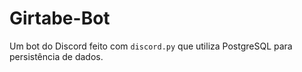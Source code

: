 # Girtabe-Bot
Um bot do Discord feito com `discord.py` que utiliza PostgreSQL para persistência de dados.
